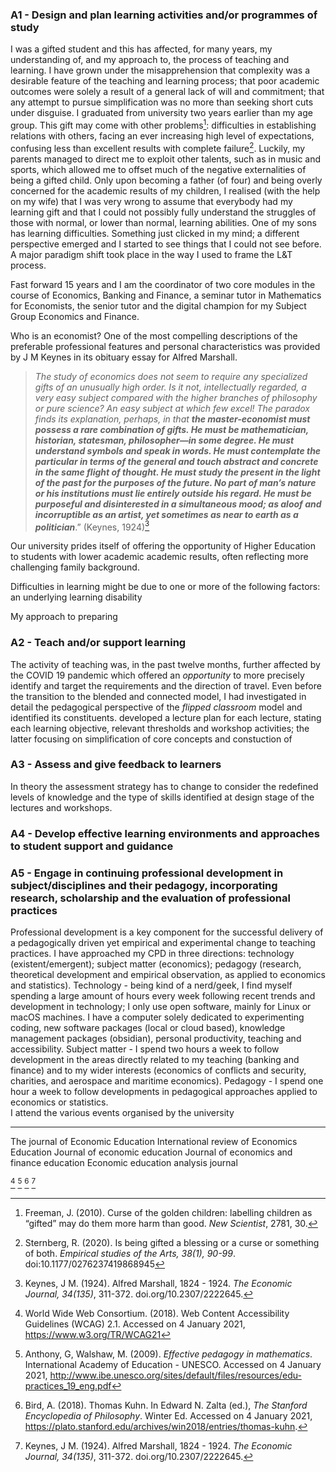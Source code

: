### A1 - Design and plan learning activities and/or programmes of study
I was a gifted student and this has affected, for many years, my understanding of, and my approach to, the process of teaching and learning. I have grown under the misapprehension that complexity was a desirable feature of the teaching and learning process; that poor academic outcomes were solely a result of a general lack of will and commitment; that any attempt to pursue simplification was no more than seeking short cuts under disguise. I graduated from university two years earlier than my age group. This gift may come with other problems[^1]: difficulties in establishing relations with others, facing an ever increasing high level of expectations, confusing less than excellent results with complete failure[^2]. Luckily, my parents managed to direct me to exploit other talents, such as in music and sports, which allowed me to offset much of the negative externalities of being a gifted child.
Only upon becoming a father (of four) and being overly concerned for the academic results of my children, I realised (with the help on my wife) that I was very wrong to assume that everybody had my learning gift and that I could not possibly fully understand the struggles of those with normal, or lower than normal, learning abilities. One of my sons has learning difficulties. Something just clicked in my mind; a different perspective emerged and I started to see things that I could not see before. A major paradigm shift took place in the way I used to frame the L&T process.

Fast forward 15 years and I am the coordinator of two core modules in the course of Economics, Banking and Finance, a seminar tutor in Mathematics for Economists, the senior tutor and the digital champion for my Subject Group Economics and Finance.

Who is an economist? One of the most compelling descriptions of the preferable professional features and personal characteristics was provided by J M Keynes in its obituary essay for Alfred Marshall.

> _The study of economics does not seem to require any specialized gifts of an unusually high order. Is it not, intellectually regarded, a very easy subject compared with the higher branches of philosophy or pure science? An easy subject at which few excel! The paradox finds its explanation, perhaps, in that **the master-economist must possess a rare combination of gifts. He must be mathematician, historian, statesman, philosopher—in some degree. He must understand symbols and speak in words. He must contemplate the particular in terms of the general and touch abstract and concrete in the same flight of thought. He must study the present in the light of the past for the purposes of the future. No part of man’s nature or his institutions must lie entirely outside his regard. He must be purposeful and disinterested in a simultaneous mood; as aloof and incorruptible as an artist, yet sometimes as near to earth as a politician**_.” (Keynes, 1924)[^6]

Our university prides itself of offering the opportunity of Higher Education to students with lower academic academic results, often reflecting more challenging family background.

Difficulties in learning might be due to one or more of the following factors: an underlying learning disability  

My approach to preparing 


### A2 - Teach and/or support learning
The activity of teaching was, in the past twelve months, further affected by the COVID 19 pandemic which offered an _opportunity_ to more precisely identify and target the requirements and the direction of travel.  Even before the transition to the blended and connected model, I had investigated in detail the pedagogical perspective of the _flipped classroom_ model and identified its constituents.  developed a lecture plan for each lecture, stating each learning objective, relevant thresholds and workshop activities; the latter focusing on simplification of core concepts and constuction of  

### A3 - Assess and give feedback to learners
In theory the assessment strategy has to change to consider the redefined levels of knowledge and the type of skills identified at design stage of the lectures and workshops. 

### A4 - Develop effective learning environments and approaches to student support and guidance


### A5 - Engage in continuing professional development in subject/disciplines and their pedagogy, incorporating research, scholarship and the evaluation of professional practices

Professional development is a key component for the successful delivery of a pedagogically driven yet empirical and experimental change to teaching practices. I have approached my CPD in three directions: technology (existent/emergent); subject matter (economics); pedagogy (research, theoretical development and empirical observation, as applied to economics and statistics).
Technology - being kind of a nerd/geek, I find myself spending a large amount of hours every week following recent trends and development in technology; I only use open software, mainly for Linux or macOS machines. I have a computer solely dedicated to experimenting coding, new software packages (local or cloud based), knowledge management packages (obsidian), personal productivity, teaching and accessibility.
Subject matter -  I spend two hours a week to follow development in the areas directly related to my teaching (banking and finance) and to my wider interests (economics of conflicts and security, charities, and aerospace and maritime economics).
Pedagogy - I spend one hour a week to follow developments in pedagogical approaches applied to economics or statistics.  
I attend the various events organised by the university 


---

The journal of Economic Education
International review of Economics Education
Journal of economic education
Journal of economics and finance education
Economic education analysis journal 

[^3]
[^4]
[^5]
[^6]

[^1]: Freeman, J. (2010). Curse of the golden children: labelling children as “gifted” may do them more harm than good. _New Scientist_, 2781, 30.
[^2]: Sternberg, R. (2020). Is being gifted a blessing or a curse or something of both. _Empirical studies of the Arts, 38(1), 90-99_. doi:10.1177/0276237419868945
[^3]: World Wide Web Consortium. (2018).  Web Content Accessibility Guidelines (WCAG) 2.1. Accessed on 4 January 2021, https://www.w3.org/TR/WCAG21
[^4]: Anthony, G, Walshaw, M. (2009).  _Effective pedagogy in mathematics_. International Academy of Education - UNESCO. Accessed on 4 January 2021, http://www.ibe.unesco.org/sites/default/files/resources/edu-practices_19_eng.pdf
[^5]: Bird, A. (2018). Thomas Kuhn. In Edward N. Zalta (ed.), _The Stanford Encyclopedia of Philosophy_. Winter Ed. Accessed on 4 January 2021, https://plato.stanford.edu/archives/win2018/entries/thomas-kuhn.
[^6]: Keynes, J M. (1924). Alfred Marshall, 1824 - 1924. _The Economic Journal, 34(135)_, 311-372. doi.org/10.2307/2222645.
<!--stackedit_data:
eyJoaXN0b3J5IjpbLTgzODIzMTY1LC0xNTg4MzA0MjU1XX0=
-->